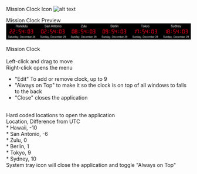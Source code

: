 Mission Clock Icon
![alt text](https://github.com/ewingne/Clock/blob/main/Images/MsnClock.ico "Mission Clock")

Mission Clock Preview
![alt text](https://github.com/ewingne/Mission-Clock/blob/main/Images/MsnClock_preview.png "Mission Clock Preview")

Mission Clock<br/>
<br/>
Left-click and drag to move<br/>
Right-click opens the menu<br/>
- "Edit" To add or remove clock, up to 9
- "Always on Top" to make it so the clock is on top of all windows to falls to the back
- "Close" closes the application
<br/>
Hard coded locations to open the application<br/>
Location, Difference from UTC<br/>
* Hawaii, -10 <br/>
* San Antonio, -6 <br/>
* Zulu, 0 <br/>
* Berlin, 1 <br/>
* Tokyo, 9 <br/>
* Sydney, 10
<br/>
System tray icon will close the application and toggle "Always on Top"
